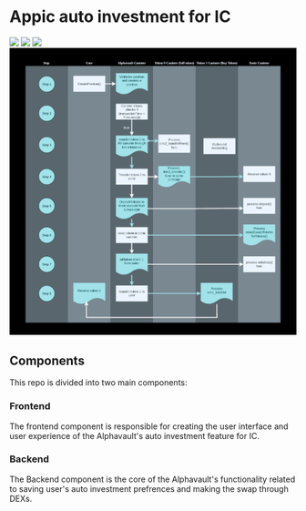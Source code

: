 
# Appic auto investment for IC

<img src="https://github.com/AlphaVault-Org/Alphavault_Icp/blob/main/images/screenshot1.png?raw=true"/>
<img src="https://github.com/AlphaVault-Org/Alphavault_Icp/blob/main/images/screenshot2.png?raw=true"/>
<img src="https://github.com/AlphaVault-Org/Alphavault_Icp/blob/main/images/screenshot3.png?raw=true"/>
<img src="https://github.com/AlphaVault-Org/Alphavault_Icp/blob/main/images/icpDigram%20(2).svg?raw=true">

## Components

This repo is divided into two main components:

### Frontend

The frontend component is responsible for creating the user interface and user experience of the Alphavault's auto investment feature for IC.

### Backend

The Backend component is the core of the Alphavault's functionality related to saving user's auto investment prefrences and making the swap through DEXs.
